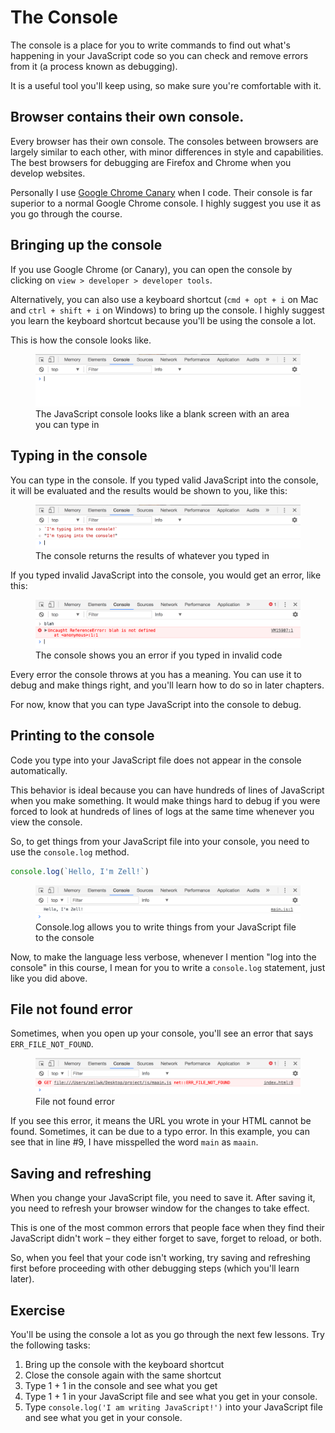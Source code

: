 # The Console

The console is a place for you to write commands to find out what's happening in your JavaScript code so you can check and remove errors from it (a process known as debugging).

It is a useful tool you'll keep using, so make sure you're comfortable with it.

## Browser contains their own console.

Every browser has their own console. The consoles between browsers are largely similar to each other, with minor differences in style and capabilities. The best browsers for debugging are Firefox and Chrome when you develop websites.

Personally I use [Google Chrome Canary](https://www.google.com/chrome/browser/canary.html) when I code. Their console is far superior to a normal Google Chrome console. I highly suggest you use it as you go through the course.

## Bringing up the console

If you use Google Chrome (or Canary), you can open the console by clicking on `view > developer > developer tools`.

Alternatively, you can also use a keyboard shortcut (`cmd + opt + i` on Mac and `ctrl + shift + i` on Windows) to bring up the console. I highly suggest you learn the keyboard shortcut because you'll be using the console a lot.

This is how the console looks like.

<figure>
  <img src="../../images/js-basics/console/console.png" alt="The JavaScript console looks like a blank screen with an area you can type in">
  <figcaption>The JavaScript console looks like a blank screen with an area you can type in</figcaption>
</figure>

## Typing in the console

You can type in the console. If you typed valid JavaScript into the console, it will be evaluated and the results would be shown to you, like this:

<figure>
  <img src="../../images/js-basics/console/console-valid.png" alt="The console returns the results of whatever you typed in">
  <figcaption>The console returns the results of whatever you typed in</figcaption>
</figure>

If you typed invalid JavaScript into the console, you would get an error, like this:

<figure>
  <img src="../../images/js-basics/console/console-invalid.png" alt="The console shows you an error if you typed in invalid code">
  <figcaption>The console shows you an error if you typed in invalid code</figcaption>
</figure>

Every error the console throws at you has a meaning. You can use it to debug and make things right, and you'll learn how to do so in later chapters.

For now, know that you can type JavaScript into the console to debug.

## Printing to the console

Code you type into your JavaScript file does not appear in the console automatically.

This behavior is ideal because you can have hundreds of lines of JavaScript when you make something. It would make things hard to debug if you were forced to look at hundreds of lines of logs at the same time whenever you view the console.

So, to get things from your JavaScript file into your console, you need to use the `console.log` method.

```js
console.log(`Hello, I'm Zell!`)
```

<figure>
  <img src="../../images/js-basics/console/console-log.png" alt="Console.log allows you to write things from your JavaScript file to the console">
  <figcaption>Console.log allows you to write things from your JavaScript file to the console</figcaption>
</figure>

Now, to make the language less verbose, whenever I mention "log into the console" in this course, I mean for you to write a `console.log` statement, just like you did above.

## File not found error

Sometimes, when you open up your console, you'll see an error that says `ERR_FILE_NOT_FOUND`.

<figure>
  <img src="../../images/js-basics/console/not-found.png" alt="File not found error">
  <figcaption>File not found error</figcaption>
</figure>

If you see this error, it means the URL you wrote in your HTML cannot be found. Sometimes, it can be due to a typo error. In this example, you can see that in line #9, I have misspelled the word `main` as `maain`.

## Saving and refreshing

When you change your JavaScript file, you need to save it. After saving it, you need to refresh your browser window for the changes to take effect.

This is one of the most common errors that people face when they find their JavaScript didn't work – they either forget to save, forget to reload, or both.

So, when you feel that your code isn't working, try saving and refreshing first before proceeding with other debugging steps (which you'll learn later).

## Exercise

You'll be using the console a lot as you go through the next few lessons. Try the following tasks:

1. Bring up the console with the keyboard shortcut
2. Close the console again with the same shortcut
3. Type 1 + 1 in the console and see what you get
4. Type 1 + 1 in your JavaScript file and see what you get in your console.
5. Type `console.log('I am writing JavaScript!')` into your JavaScript file and see what you get in your console.
